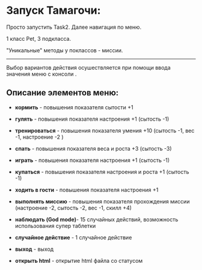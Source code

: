 # Запуск Тамагочи: 
 Просто запустить Task2. Далее навигация по меню.

1 класс Pet, 3 подкласса.

"Уникальные" методы у поклассов - миссии.
____


Выбор вариантов действия осушествляется при помощи ввода значения меню с консоли .

## Описание элементов меню: 

+ **кормить** - повышения показателя сытости +1

+ **гулять** - повышения показателя настроения +1 (сытость -1)

+ **тренироваться** - повышения показателя умения +10 (сытость -1, вес -1, настроение -2 )

+ **спать** - повышения показателя веса и роста +3 (сытость -3)

+ **играть** - повышения показателя настроения +1 (сытость -1)

+ **купаться** - повышения показателя настроения и роста +1 (сытость -1)

+ **ходить в гости** - повышения показателя настроения +1

+ **выполнять миссию** - повышения показателя прохождения миссии (настроение -2, сытость -2, вес -1, скилл +4)

+ **наблюдать (God mode)**- 15 случайных действий, возможность использования супер таблетки

+ **случайное действие** - 1 случайное действие 

+ **выход** - выход

+ **открыть html** - открытие html файла со статусом

